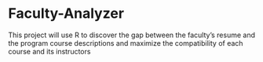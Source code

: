 # Faculty-Analyzer
This project will use R to discover the gap between the faculty’s resume and the program course descriptions and maximize the compatibility of each course and its instructors
